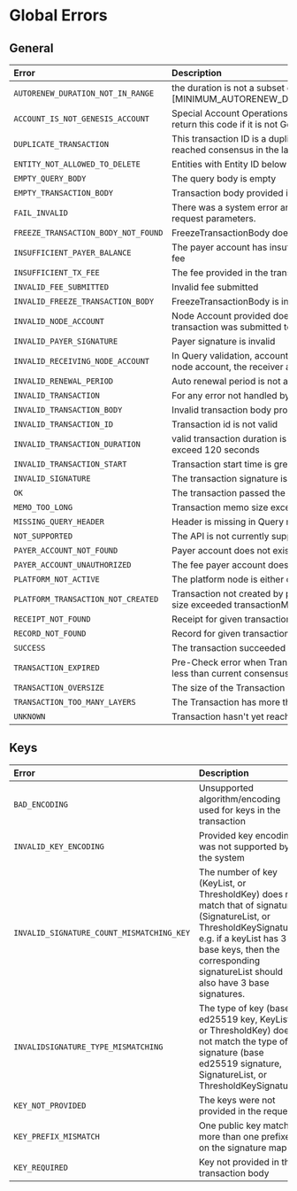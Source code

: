 # Global Errors

## General

| Error  | Description |
| :--- | :--- |
| `AUTORENEW_DURATION_NOT_IN_RANGE` | the duration is not a subset of \[MINIMUM\_AUTORENEW\_DURATION,MAXIMUM\_AUTORENEW\_DURATION\] |
| `ACCOUNT_IS_NOT_GENESIS_ACCOUNT` | Special Account Operations should be performed by only Genesis account, return this code if it is not Genesis Account |
| `DUPLICATE_TRANSACTION` | This transaction ID is a duplicate of one that was submitted to this node or reached consensus in the last 180 seconds \(receipt period\) |
| `ENTITY_NOT_ALLOWED_TO_DELETE` | Entities with Entity ID below 1000 are not allowed to be deleted |
| `EMPTY_QUERY_BODY` | The query body is empty |
| `EMPTY_TRANSACTION_BODY` | Transaction body provided is empty |
| `FAIL_INVALID` | There was a system error and the transaction failed because of invalid request parameters. |
| `FREEZE_TRANSACTION_BODY_NOT_FOUND` | FreezeTransactionBody does not exist |
| `INSUFFICIENT_PAYER_BALANCE` | The payer account has insufficient cryptocurrency to pay the transaction fee |
| `INSUFFICIENT_TX_FEE` | The fee provided in the transaction is insufficient for this type of transaction |
| `INVALID_FEE_SUBMITTED` | Invalid fee submitted |
| `INVALID_FREEZE_TRANSACTION_BODY` | FreezeTransactionBody is invalid |
| `INVALID_NODE_ACCOUNT` | Node Account provided does not match the node account of the node the transaction was submitted to. |
| `INVALID_PAYER_SIGNATURE` | Payer signature is invalid |
| `INVALID_RECEIVING_NODE_ACCOUNT` | In Query validation, account with +ve\(amount\) value should be Receiving node account, the receiver account should be only one account in the list |
| `INVALID_RENEWAL_PERIOD` | Auto renewal period is not a positive number of seconds |
| `INVALID_TRANSACTION` | For any error not handled by specific error codes listed below. |
| `INVALID_TRANSACTION_BODY` | Invalid transaction body provided |
| `INVALID_TRANSACTION_ID` | Transaction id is not valid |
| `INVALID_TRANSACTION_DURATION` | valid transaction duration is a positive non zero number that does not exceed 120 seconds |
| `INVALID_TRANSACTION_START` | Transaction start time is greater than current consensus time |
| `INVALID_SIGNATURE` | The transaction signature is not valid |
| `OK` | The transaction passed the precheck validations. |
| `MEMO_TOO_LONG` | Transaction memo size exceeded 100 bytes |
| `MISSING_QUERY_HEADER` | Header is missing in Query request |
| `NOT_SUPPORTED` | The API is not currently supported |
| `PAYER_ACCOUNT_NOT_FOUND` | Payer account does not exist. |
| `PAYER_ACCOUNT_UNAUTHORIZED` | The fee payer account doesn't have permission to submit such Transaction |
| `PLATFORM_NOT_ACTIVE` | The platform node is either disconnected or lagging behind |
| `PLATFORM_TRANSACTION_NOT_CREATED` | Transaction not created by platform due to either large backlog or message size exceeded transactionMaxBytes |
| `RECEIPT_NOT_FOUND` | Receipt for given transaction id does not exist |
| `RECORD_NOT_FOUND` | Record for given transaction id does not exist |
| `SUCCESS` | The transaction succeeded |
| `TRANSACTION_EXPIRED` | Pre-Check error when TransactionValidStart + transactionValidDuration is less than current consensus time. |
| `TRANSACTION_OVERSIZE` | The size of the Transaction is greater than transactionMaxBytes |
| `TRANSACTION_TOO_MANY_LAYERS` | The Transaction has more than 50 levels |
| `UNKNOWN` | Transaction hasn't yet reached consensus, or has already expired |

## Keys

| Error | Description |
| :--- | :--- |
| `BAD_ENCODING` | Unsupported algorithm/encoding used for keys in the transaction |
| `INVALID_KEY_ENCODING` | Provided key encoding was not supported by the system |
| `INVALID_SIGNATURE_COUNT_MISMATCHING_KEY` | The number of key \(KeyList, or ThresholdKey\) does not match that of signature \(SignatureList, or ThresholdKeySignature\). e.g. if a keyList has 3 base keys, then the corresponding signatureList should also have 3 base signatures. |
| `INVALIDSIGNATURE_TYPE_MISMATCHING` | The type of key \(base ed25519 key, KeyList, or ThresholdKey\) does not match the type of signature \(base ed25519 signature, SignatureList, or ThresholdKeySignature\) |
| `KEY_NOT_PROVIDED` | The keys were not provided in the request. |
| `KEY_PREFIX_MISMATCH` | One public key matches more than one prefixes on the signature map |
| `KEY_REQUIRED` | Key not provided in the transaction body |

